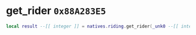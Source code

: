 # get_rider `0x88A283E5`

```lua
local result --[[ integer ]] = natives.riding.get_rider(_unk0 --[[ integer ]])
```